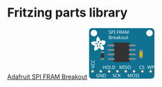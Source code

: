 # Fritzing parts library

[Adafruit SPI FRAM Breakout](https://www.adafruit.com/products/1897)
![Adafruit SPI FRAM Breakout](https://github.com/stevenle/fritzing/blob/master/AdafruitSPIFRAMBreakout.svg?raw=true)
